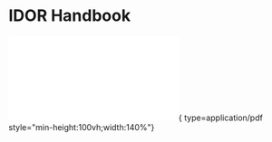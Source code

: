 # IDOR Handbook

![IDOR Handbook](../attachments/sb_handbooks/IDOR-Handbook.pdf){ type=application/pdf style="min-height:100vh;width:140%"}